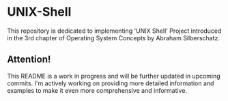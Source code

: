 # UNIX-Shell
This repository is dedicated to implementing 'UNIX Shell' Project introduced in the 3rd chapter of Operating System Concepts by Abraham Silberschatz.

## Attention!
This README is a work in progress and will be further updated in upcoming commits. I'm actively working on providing more detailed information and examples to make it even more comprehensive and informative. 
